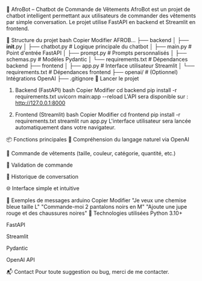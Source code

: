 🧠 AfroBot – Chatbot de Commande de Vêtements
AfroBot est un projet de chatbot intelligent permettant aux utilisateurs de commander des vêtements par simple conversation. Le projet utilise FastAPI en backend et Streamlit en frontend.

📁 Structure du projet
bash
Copier
Modifier
AFROB...
├── backend
│   ├── __init__.py
│   ├── chatbot.py           # Logique principale du chatbot
│   ├── main.py              # Point d'entrée FastAPI
│   ├── prompt.py            # Prompts personnalisés
│   ├── schemas.py           # Modèles Pydantic
│   └── requirements.txt     # Dépendances backend
├── frontend
│   ├── app.py               # Interface utilisateur Streamlit
│   └── requirements.txt     # Dépendances frontend
├── openai/                  # (Optionnel) Intégrations OpenAI
├── .gitignore
🚀 Lancer le projet
1. Backend (FastAPI)
bash
Copier
Modifier
cd backend
pip install -r requirements.txt
uvicorn main:app --reload
L'API sera disponible sur : http://127.0.0.1:8000

2. Frontend (Streamlit)
bash
Copier
Modifier
cd frontend
pip install -r requirements.txt
streamlit run app.py
L'interface utilisateur sera lancée automatiquement dans votre navigateur.

📦 Fonctions principales
🎯 Compréhension du langage naturel via OpenAI

👚 Commande de vêtements (taille, couleur, catégorie, quantité, etc.)

🧾 Validation de commande

🧠 Historique de conversation

🌐 Interface simple et intuitive

📄 Exemples de messages
arduino
Copier
Modifier
"Je veux une chemise bleue taille L"
"Commande-moi 2 pantalons noirs en M"
"Ajoute une jupe rouge et des chaussures noires"
🔧 Technologies utilisées
Python 3.10+

FastAPI

Streamlit

Pydantic

OpenAI API

📬 Contact
Pour toute suggestion ou bug, merci de me contacter.

